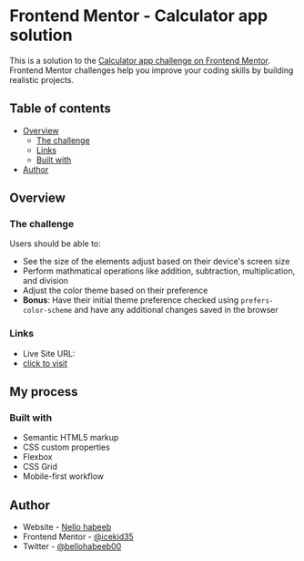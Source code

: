 # Frontend Mentor - Calculator app solution

This is a solution to the [Calculator app challenge on Frontend Mentor](https://www.frontendmentor.io/challenges/calculator-app-9lteq5N29). Frontend Mentor challenges help you improve your coding skills by building realistic projects. 

## Table of contents

- [Overview](#overview)
  - [The challenge](#the-challenge)
  - [Links](#links)
  - [Built with](#built-with)
- [Author](#author)


## Overview

### The challenge

Users should be able to:

- See the size of the elements adjust based on their device's screen size
- Perform mathmatical operations like addition, subtraction, multiplication, and division
- Adjust the color theme based on their preference
- **Bonus**: Have their initial theme preference checked using `prefers-color-scheme` and have any additional changes saved in the browser

### Links

- Live Site URL: 
- [click to visit](https://nice-calculator.vercel.app)

## My process

### Built with

- Semantic HTML5 markup
- CSS custom properties
- Flexbox
- CSS Grid
- Mobile-first workflow




## Author

- Website - [Nello habeeb](https://bellohabeeb.vercel.app)
- Frontend Mentor - [@icekid35](https://www.frontendmentor.io/profile/Icekid35)
- Twitter - [@bellohabeeb00](https://www.twitter.com/bellohabeeb00)


